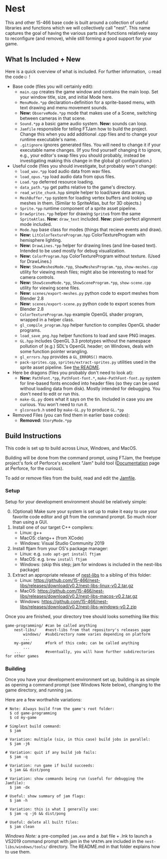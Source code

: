 # Nest

This and other 15-466 base code is built around a collection of useful libraries and functions which we will collectively call "nest".
This name captures the goal of having the various parts and functions relatively easy to reconfigure (and remove), while still forming a good support for your game.

## What Is Included + New

Here is a quick overview of what is included. For further information, ☺read the code☺ !
- Base code (files you will certainly edit):
    - ```main.cpp``` creates the game window and contains the main loop. Set your window title, size, and initial Mode here.
    - ```MenuMode.*pp``` declaration+definition for a sprite-based menu, with text drawing and menu movement sounds.
    - **New:** ```ObserveMode.*pp``` mode that makes use of a Scene, switching between cameras in that scene.
    - ```Sound.*pp``` a basic game audio system. **New:** sounds can loop.
    - ```Jamfile``` responsible for telling FTJam how to build the project. Change this when you add additional .cpp files and to change your runtime executable's name.
    - ```.gitignore``` ignores generated files. You will need to change it if your executable name changes. (If you find yourself changing it to ignore, e.g., your editor's swap files you should probably, instead be investigating making this change in the global git configuration.)
- Useful code (files you should investigate, but probably won't change):
    - ```load_wav.*pp``` load audio data from wav files.
    - ```load_opus.*pp``` load audio data from opus files.
    - ```Load.*pp``` deferred resource loading.
    - ```data_path.*pp``` get paths relative to the game's directory.
    - ```read_write_chunk.hpp``` simple helper to load/save data arrays.
	- ```MeshBuffer.*pp``` system for loading vertex buffers and looking up meshes in them. (Similar to SpriteAtlas, but for 3D objects.)
    - ```Sprite.*pp``` runtime component of a sprite asset pipeline.
    - ```DrawSprites.*pp``` helper for drawing `Sprite`s from the same `SpriteAtlas`. **New:** `draw_text` included. **New:** pixel-perfect alignment mode included.
    - ```Mode.hpp``` base class for modes (things that recieve events and draw).
    - **New:** ```LitColorTextureProgram.hpp``` ColorTextureProgram with hemisphere lighting.
	- **New:** ```DrawLines.*pp``` helper for drawing lines (and line-based text). Intended to be used mostly for debug visualization.
    - **New:** ```ColorProgram.hpp``` ColorTextureProgram without texture. (Used for DrawLines.)
	- **New:** ```ShowMeshesMode.*pp```, ```ShowMeshesProgram.*pp```, ```show-meshes.cpp``` utility for viewing mesh files; might also be interesting to read for camera controls.
	- **New:** ```ShowSceneMode.*pp```, ```ShowSceneProgram.*pp```, ```show-scene.cpp``` utility for viewing scene files.
	- **New:** ```scenes/export-meshes.py``` python code to export meshes from Blender 2.8
	- **New:** ```scenes/export-scene.py``` python code to export scenes from Blender 2.8
    - ```ColorTextureProgram.hpp``` example OpenGL shader program, wrapped in a helper class.
    - ```gl_compile_program.hpp``` helper function to compiles OpenGL shader programs.
    - ```load_save_png.hpp``` helper functions to load and save PNG images.
    - ```GL.hpp``` includes OpenGL 3.3 prototypes without the namespace pollution of (e.g.) SDL's OpenGL header; on Windows, deals with some function pointer wrangling.
    - ```gl_errors.hpp``` provides a ```GL_ERRORS()``` macro.
	- ```pack-sprites.cpp```, ```sprites/extract-sprites.py``` utilities used in the sprite asset pipeline. See [the README](sprites/README.md).
- Here be dragons (files you probably don't need to look at):
	- **New:** ```PathFont.*pp```, ```PathFont-font.*```, ```make-PathFont-font.py``` system for line-based fonts encoded into header files (so they can be used without loading data from disk). Mostly intended for debugging. You don't need to edit or run this.
    - ```make-GL.py``` does what it says on the tin. Included in case you are curious. You won't need to run it.
	- ```glcorearb.h``` used by ```make-GL.py``` to produce ```GL.*pp```
- Removed Files (you can find them in earlier base codes):
    - **Removed:** ```StoryMode.*pp```


## Build Instructions

This code is set up to build across Linux, Windows, and MacOS.

Building will be done from the command prompt, using FTJam, the freetype project's fork of Perforce's excellent "Jam" build tool ([Documentation](https://www.perforce.com/documentation/jam-documentation) page at Perforce, for the curious).

To add or remove files from the build, read and edit the [Jamfile](Jamfile).

### Setup

Setup for your development environment should be relatively simple:

 0. (Optional) Make sure your system is set up to make it easy to use your favorite code editor and git from the command prompt. So much nicer than using a GUI.
 1. Install one of our target C++ compilers:
 	- Linux: g++
	- MacOS: clang++ (from XCode)
	- Windows: Visual Studio Community 2019
 2. Install ftjam from your OS's package manager:
    - Linux: e.g. `sudo apt-get install ftjam`
	- MacOS: e.g. `brew install ftjam`
	- Windows: (skip this step; jam for windows is included in the nest-libs package)
 3. Extract an appropriate release of [nest-libs](https://github.com/15-466/nest-libs) to a sibling of this folder:
    - Linux: https://github.com/15-466/nest-libs/releases/download/v0.2/nest-libs-linux-v0.2.tar.gz
	- MacOS: https://github.com/15-466/nest-libs/releases/download/v0.2/nest-libs-macos-v0.2.tar.gz
	- Windows: https://github.com/15-466/nest-libs/releases/download/v0.2/nest-libs-windows-v0.2.zip

Once you are finished, your directory tree should looks something like this:

```
game-programming/ #can be called anything
	nest-libs/    #nest-libs from that repository's releases page
		windows/  #subdirectory name varies depending on platform
		...
	my-game/      #fork of this code; can be called anything
		...
	...           #eventually, you will have further subdirectories for other games
```

### Building

Once you have your development environment set up, building is as simple as opening a command prompt (see Windows Note below), changing to the game directory, and running `jam`.

Here are a few worthwhile variations:

```
# Note: Always build from the game's root folder:
  $ cd game-programming
  $ cd my-game

# Simplest build command:
  $ jam

# Variation: multiple (six, in this case) build jobs in parallel:
  $ jam -j6

# Variation: quit if any build job fails:
  $ jam -q

# Variation: run game if build succeeds:
  $ jam && dist/pong

# Variation: show commands being run (useful for debugging the Jamfile):
  $ jam -dx

# Useful: show summary of jam flags:
  $ jam -h

# Variation: this is what I generally use:
  $ jam -q -j6 && dist/pong

# Useful: delete all built files:
  $ jam clean
```


*Windows Note:* a pre-compiled `jam.exe` and a .bat file + .lnk to launch a VS2019 command prompt with jam in the `%PATH%` are included in the `nest-libs/windows/tools/` directory. The README.md in that folder explains how to use them.
